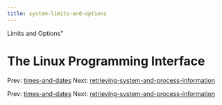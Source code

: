 ```yaml
---
title: system-limits-and-options
---
```


Limits and Options"

# The Linux Programming Interface

Prev: [times-and-dates](times-and-dates.md) Next:
[retrieving-system-and-process-information](retrieving-system-and-process-information.md)

Prev: [times-and-dates](times-and-dates.md) Next:
[retrieving-system-and-process-information](retrieving-system-and-process-information.md)
